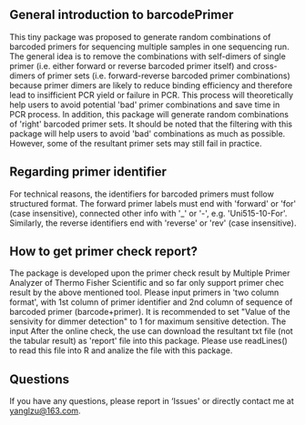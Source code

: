 ## General introduction to barcodePrimer
This tiny package was proposed to generate random combinations of barcoded primers for sequencing multiple samples in one sequencing run. The general idea is to remove the combinations with self-dimers of single primer (i.e. either forward or reverse barcoded primer itself) and cross-dimers of primer sets (i.e. forward-reverse barcoded primer combinations) because primer dimers are likely to reduce binding efficiency and therefore lead to insifficient PCR yield or failure in PCR. This process will theoretically help users to avoid potential 'bad' primer combinations and save time in PCR process. In addition, this package will generate random combinations of 'right' barcoded primer sets. It should be noted that the filtering with this package will help users to avoid 'bad' combinations as much as possible. However, some of the resultant primer sets may still fail in practice.
## Regarding primer identifier
For technical reasons, the identifiers for barcoded primers must follow structured format. The forward primer labels must end with 'forward' or 'for' (case insensitive), connected other info with '_' or '-', e.g. 'Uni515-10-For'. Similarly, the reverse identifiers end with 'reverse' or 'rev' (case insensitive).
## How to get primer check report?
The package is developed upon the primer check result by Multiple Primer Analyzer of Thermo Fisher Scientific and so far only support primer chec result by the above mentioned tool. Please input primers in 'two column format', with 1st column of primer identifier and 2nd column of sequence of barcoded primer (barcode+primer). It is recommended to set "Value of the sensivity for dimmer detection" to 1 for maximum sensitive detection. The input After the online check, the use can download the resultant txt file (not the tabular result) as 'report' file into this package. Please use readLines() to read this file into R and analize the file with this package.
## Questions
If you have any questions, please report in ‘Issues' or directly contact me at yanglzu@163.com.
